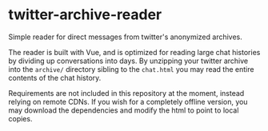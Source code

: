 # twitter-archive-reader
Simple reader for direct messages from twitter's anonymized archives.

The reader is built with Vue, and is optimized for reading large chat histories by dividing up conversations into days.
By unzipping your twitter archive into the `archive/` directory sibling to the `chat.html` you may read the entire contents of the chat history.

Requirements are not included in this repository at the moment, instead relying on remote CDNs.  If you wish for a completely offline version, you may download the dependencies and modify the html to point to local copies.
